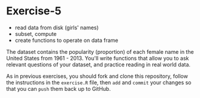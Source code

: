 # Exercise-5

* read data from disk (girls' names)
* subset, compute
* create functions to operate on data frame

The dataset contains the popularity
(proportion) of each female name in the United States from
1961 - 2013.  You'll write functions that allow you to ask
relevant questions of your dataset, and practice reading in real world
data.

As in previous exercises, you should fork and clone this repository,
follow the instructions in the `exercise.R` file, then `add` and
`commit` your changes so that you can `push` them back up to GitHub.
